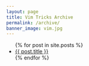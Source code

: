 ```yaml
---
layout: page
title: Vim Tricks Archive
permalink: /archive/
banner_image: vim.jpg
---
```


<div>
  <ul>
    {% for post in site.posts %}
      <li><a href="{{ post.url | prepend: site.baseurl }}">{{ post.title }}</a></li>
    {% endfor %}
  </ul>
</div>
